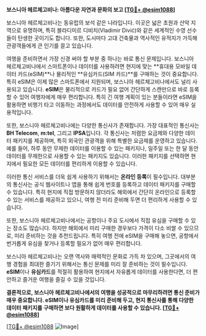 **보스니아 헤르체고비나: 아름다운 자연과 문화의 보고 [[TG💪+ @esim1088](https://t.me/s/esim1088)]**

보스니아 헤르체고비나는 동유럽의 보석 같은 나라입니다. 이곳은 넓은 초원과 산악 지역으로 유명하며, 특히 블라디미르 디비치(Vladimir Divić)와 같은 세계적인 수영 선수들이 탄생한 곳이기도 합니다. 또한, 도시마다 고대 건축물과 역사적인 유적지가 가득해 관광객들에게 큰 인기를 끌고 있습니다.

여행을 준비하면서 가장 신경 써야 할 부분 중 하나는 바로 통신 문제입니다. 보스니아 헤르체고비나에서 스마트폰이나 데이터를 사용하려면 현지에 맞는 **휴대용 모바일 데이터 카드(eSIM)**나 물리적인 **유심카드(SIM 카드)**를 구매하는 것이 중요합니다. 특히 eSIM은 이제 많은 스마트폰에서 지원되며, 보스니아 헤르체고비나에서도 널리 사용되고 있습니다. **eSIM**은 물리적으로 카드가 필요 없어 간단하게 스캔만으로 바로 등록할 수 있어 여행자에게 매우 편리합니다. 특히 긴 여행 계획이 있는 분들이라면 eSIM을 활용하면 비행기 타고 이동하는 과정에서도 데이터를 안전하게 사용할 수 있어 매우 실용적입니다.

또한, 보스니아 헤르체고비나에는 다양한 통신사가 존재합니다. 가장 대표적인 통신사는 **BH Telecom**, **m:tel**, 그리고 **IPSA**입니다. 각 통신사는 저렴한 요금제와 다양한 데이터 패키지를 제공하며, 특히 외국인 관광객을 위해 특별한 요금제를 운영하고 있습니다. 예를 들어, 하루 동안 무제한 데이터를 이용할 수 있는 패키지나, 일주일 또는 한 달 동안 데이터를 무제한으로 사용할 수 있는 패키지도 있습니다. 이러한 패키지를 선택하면 현지에서 필요한 모든 데이터를 편리하게 이용할 수 있습니다.

이러한 통신 서비스를 더욱 쉽게 사용하기 위해서는 **온라인 등록**이 필수입니다. 대부분의 통신사는 공식 웹사이트나 앱을 통해 쉽게 번호를 등록하고 데이터 패키지를 구매할 수 있습니다. 특히 현지에 직접 방문하지 않더라도 해외에서 간단히 온라인으로 등록할 수 있는 서비스를 제공하고 있으니, 여행 전 미리 준비해 두면 더 편리하게 사용할 수 있습니다.

또한, 보스니아 헤르체고비나에서는 공항이나 주요 도시에서 직접 유심을 구매할 수 있는 장소도 많습니다. 하지만 해외에서 미리 구매한 경우보다 가격이 다소 비쌀 수 있으므로, 미리 준비하는 것을 추천드립니다. 특히 여행 전에 eSIM을 구매해 놓으면, 공항에서 번거롭게 유심을 찾거나 등록할 필요가 없어 매우 편리합니다.

보스니아 헤르체고비나는 오랜 역사와 매력적인 문화로 가득 차 있으며, 그곳에서의 여행 경험을 최대한 즐기기 위해서는 통신 문제를 미리 잘 준비하는 것이 필수입니다. **eSIM**이나 **유심카드**를 적절히 활용하여 현지에서 자유롭게 데이터를 사용한다면, 더 편안하고 즐거운 여행을 즐길 수 있을 것입니다.

**결론적으로, 보스니아 헤르체고비나에서의 여행을 성공적으로 마무리하려면 통신 준비가 매우 중요합니다. eSIM이나 유심카드를 미리 준비해 두고, 현지 통신사를 통해 다양한 데이터 패키지를 구매하면 보다 원활하게 데이터를 사용할 수 있습니다. [[TG💪+ @esim1088](https://t.me/s/esim1088)]**

[[TG💪+ @esim1088](https://t.me/s/esim1088) ![Image](https://i.postimg.cc/Y0z9fWf4/image.png)]